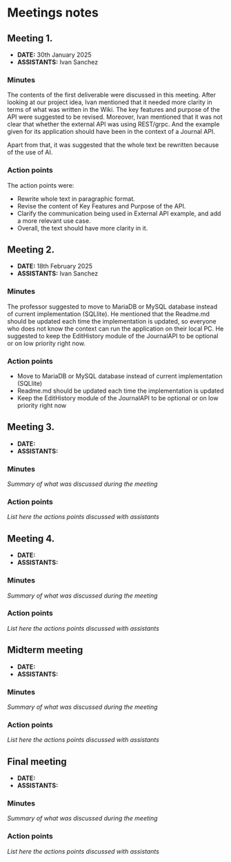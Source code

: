 # Meetings notes

## Meeting 1.
* **DATE:** 30th January 2025
* **ASSISTANTS:** Ivan Sanchez

### Minutes
The contents of the first deliverable were discussed in this meeting. After looking at our project idea, Ivan mentioned that it needed more clarity in terms of what was written in the Wiki. The key features and purpose of the API were suggested to be revised. Moreover, Ivan mentioned that it was not clear that whether the external API was using REST/grpc. And the example given for its application should have been in the context of a Journal API. 

Apart from that, it was suggested that the whole text be rewritten because of the use of AI. 

### Action points
The action points were:
- Rewrite whole text in paragraphic format.
- Revise the content of Key Features and Purpose of the API.
- Clarify the communication being used in External API example, and add a more relevant use case.
- Overall, the text should have more clarity in it.




## Meeting 2.
* **DATE:** 18th February 2025
* **ASSISTANTS:** Ivan Sanchez

### Minutes
The professor suggested to move to MariaDB or MySQL database instead of current implementation (SQLlite). He mentioned that the Readme.md should be updated each time the implementation is updated, so everyone who does not know the context can run the application on their local PC. He suggested to keep the EditHistory module of the JournalAPI to be optional or on low priority right now. 

### Action points
- Move to MariaDB or MySQL database instead of current implementation (SQLlite)
- Readme.md should be updated each time the implementation is updated
- Keep the EditHistory module of the JournalAPI to be optional or on low priority right now




## Meeting 3.
* **DATE:**
* **ASSISTANTS:**

### Minutes
*Summary of what was discussed during the meeting*

### Action points
*List here the actions points discussed with assistants*




## Meeting 4.
* **DATE:**
* **ASSISTANTS:**

### Minutes
*Summary of what was discussed during the meeting*

### Action points
*List here the actions points discussed with assistants*




## Midterm meeting
* **DATE:**
* **ASSISTANTS:**

### Minutes
*Summary of what was discussed during the meeting*

### Action points
*List here the actions points discussed with assistants*




## Final meeting
* **DATE:**
* **ASSISTANTS:**

### Minutes
*Summary of what was discussed during the meeting*

### Action points
*List here the actions points discussed with assistants*




